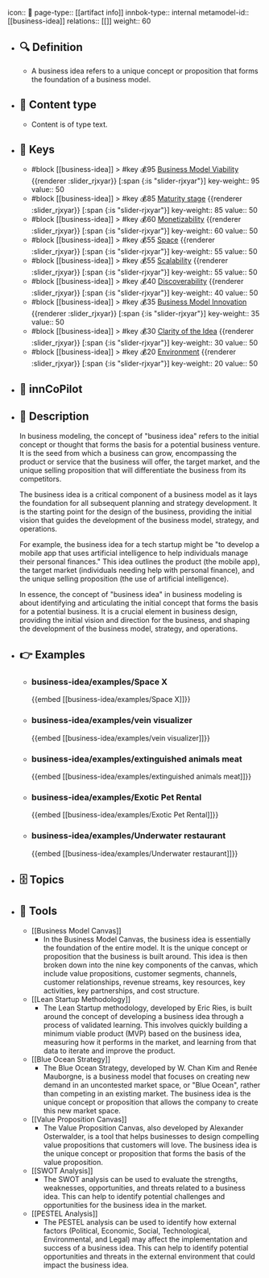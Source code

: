 icon:: 🧿
page-type:: [[artifact info]]
innbok-type:: internal
metamodel-id:: [[business-idea]]
relations:: [[]]
weight:: 60

- ## 🔍 Definition
  - A business idea refers to a unique concept or proposition that forms the foundation of a business model.
- ## 📰 Content type 
  - Content is of type text.
  
- ## 🔑 Keys
  - #block [[business-idea]] > #key 💰95 [Business Model Viability](https://go.plastilinn.com/#/page/business-idea%2FBusiness%20Model%20Viability) {{renderer :slider_rjxyar}} [:span {:is "slider-rjxyar"}] 
    key-weight:: 95
    value:: 50
  - #block [[business-idea]] > #key 💰85 [Maturity stage](https://go.plastilinn.com/#/page/business-idea%2FMaturity%20stage) {{renderer :slider_rjxyar}} [:span {:is "slider-rjxyar"}] 
    key-weight:: 85
    value:: 50
  - #block [[business-idea]] > #key 💰60 [Monetizability](https://go.plastilinn.com/#/page/business-idea%2FMonetizability) {{renderer :slider_rjxyar}} [:span {:is "slider-rjxyar"}] 
    key-weight:: 60
    value:: 50
  - #block [[business-idea]] > #key 💰55 [Space](https://go.plastilinn.com/#/page/business-idea%2FSpace) {{renderer :slider_rjxyar}} [:span {:is "slider-rjxyar"}] 
    key-weight:: 55
    value:: 50
  - #block [[business-idea]] > #key 💰55 [Scalability](https://go.plastilinn.com/#/page/business-idea%2FScalability) {{renderer :slider_rjxyar}} [:span {:is "slider-rjxyar"}] 
    key-weight:: 55
    value:: 50
  - #block [[business-idea]] > #key 💰40 [Discoverability](https://go.plastilinn.com/#/page/business-idea%2FDiscoverability) {{renderer :slider_rjxyar}} [:span {:is "slider-rjxyar"}] 
    key-weight:: 40
    value:: 50
  - #block [[business-idea]] > #key 💰35 [Business Model Innovation ](https://go.plastilinn.com/#/page/business-idea%2FBusiness%20Model%20Innovation%20) {{renderer :slider_rjxyar}} [:span {:is "slider-rjxyar"}] 
    key-weight:: 35
    value:: 50
  - #block [[business-idea]] > #key 💰30 [Clarity of the Idea](https://go.plastilinn.com/#/page/business-idea%2FClarity%20of%20the%20Idea) {{renderer :slider_rjxyar}} [:span {:is "slider-rjxyar"}] 
    key-weight:: 30
    value:: 50
  - #block [[business-idea]] > #key 💰20 [Environment](https://go.plastilinn.com/#/page/business-idea%2FEnvironment) {{renderer :slider_rjxyar}} [:span {:is "slider-rjxyar"}] 
    key-weight:: 20
    value:: 50
- ## 🤖 innCoPilot
  
- ## 📖 Description
  In business modeling, the concept of "business idea" refers to the initial concept or thought that forms the basis for a potential business venture. It is the seed from which a business can grow, encompassing the product or service that the business will offer, the target market, and the unique selling proposition that will differentiate the business from its competitors.
  
  The business idea is a critical component of a business model as it lays the foundation for all subsequent planning and strategy development. It is the starting point for the design of the business, providing the initial vision that guides the development of the business model, strategy, and operations.
  
  For example, the business idea for a tech startup might be "to develop a mobile app that uses artificial intelligence to help individuals manage their personal finances." This idea outlines the product (the mobile app), the target market (individuals needing help with personal finance), and the unique selling proposition (the use of artificial intelligence).
  
  In essence, the concept of "business idea" in business modeling is about identifying and articulating the initial concept that forms the basis for a potential business. It is a crucial element in business design, providing the initial vision and direction for the business, and shaping the development of the business model, strategy, and operations.
- ## 👉 Examples
  - ### business-idea/examples/Space X
    {{embed [[business-idea/examples/Space X]]}}
  - ### business-idea/examples/vein visualizer
    {{embed [[business-idea/examples/vein visualizer]]}}
  - ### business-idea/examples/extinguished animals meat
    {{embed [[business-idea/examples/extinguished animals meat]]}}
  - ### business-idea/examples/Exotic Pet Rental
    {{embed [[business-idea/examples/Exotic Pet Rental]]}}
  - ### business-idea/examples/Underwater restaurant
    {{embed [[business-idea/examples/Underwater restaurant]]}}
  
- ## 🗄️ Topics
  
- ## 🧰 Tools
  - [[Business Model Canvas]]
    - In the Business Model Canvas, the business idea is essentially the foundation of the entire model. It is the unique concept or proposition that the business is built around. This idea is then broken down into the nine key components of the canvas, which include value propositions, customer segments, channels, customer relationships, revenue streams, key resources, key activities, key partnerships, and cost structure.
  - [[Lean Startup Methodology]]
    - The Lean Startup methodology, developed by Eric Ries, is built around the concept of developing a business idea through a process of validated learning. This involves quickly building a minimum viable product (MVP) based on the business idea, measuring how it performs in the market, and learning from that data to iterate and improve the product.
  - [[Blue Ocean Strategy]]
    - The Blue Ocean Strategy, developed by W. Chan Kim and Renée Mauborgne, is a business model that focuses on creating new demand in an uncontested market space, or "Blue Ocean", rather than competing in an existing market. The business idea is the unique concept or proposition that allows the company to create this new market space.
  - [[Value Proposition Canvas]]
    - The Value Proposition Canvas, also developed by Alexander Osterwalder, is a tool that helps businesses to design compelling value propositions that customers will love. The business idea is the unique concept or proposition that forms the basis of the value proposition.
  - [[SWOT Analysis]]
    - The SWOT analysis can be used to evaluate the strengths, weaknesses, opportunities, and threats related to a business idea. This can help to identify potential challenges and opportunities for the business idea in the market.
  - [[PESTEL Analysis]]
    - The PESTEL analysis can be used to identify how external factors (Political, Economic, Social, Technological, Environmental, and Legal) may affect the implementation and success of a business idea. This can help to identify potential opportunities and threats in the external environment that could impact the business idea.
